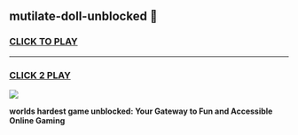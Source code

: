 
## mutilate-doll-unblocked 👋
<h3>
<a href="https://premium.freeplayer.one?title=mutilate-doll-unblocked&ref=14F">CLICK TO PLAY</a></h3>
<hr>

<h3>
<a href="https://premium.freeplayer.one?title=mutilate-doll-unblocked&ref=14F">CLICK 2 PLAY</a>
  
</h3>

<a href="https://premium.freeplayer.one?title=mutilate-doll-unblocked&ref=12F/"><img src="https://clearcache.store/games.png"></a>


**worlds hardest game unblocked: Your Gateway to Fun and Accessible Online Gaming**
